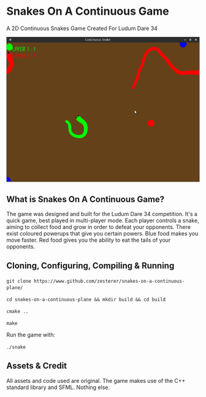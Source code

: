 # Snakes On A Continuous Game
A 2D Continuous Snakes Game Created For Ludum Dare 34

![alt tag](https://raw.githubusercontent.com/zesterer/snakes-on-a-continuous-plane/master/misc/screen.png "A screenshot of the game")

## What is Snakes On A Continuous Game?
The game was designed and built for the Ludum Dare 34 competition. It's a quick game, best played in multi-player mode. Each player controls a snake, aiming to collect food and grow in order to defeat your opponents. There exist coloured powerups that give you certain powers. Blue food makes you move faster. Red food gives you the ability to eat the tails of your opponents.

## Cloning, Configuring, Compiling & Running

`git clone https://www.github.com/zesterer/snakes-on-a-continuous-plane/`

`cd snakes-on-a-continuous-plane && mkdir build && cd build`

`cmake ..`

`make`

Run the game with:

`./snake`

## Assets & Credit
All assets and code used are original. The game makes use of the C++ standard library and SFML. Nothing else.
